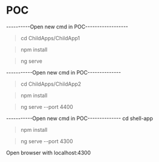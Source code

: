 # POC

----------Open new cmd in POC------------------
> cd ChildApps/ChildApp1

> npm install

>ng serve


-----------Open new cmd in POC--------------
> cd ChildApps/ChildApp2

> npm install

>ng serve --port 4400


-----------Open new cmd in POC--------------
cd shell-app

> npm install

>ng serve --port 4300


Open browser with localhost:4300
